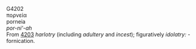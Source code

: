 <body>
  <p>G4202<br>  πορνεία  <br> porneia  <br><i>por-ni‘-ah </i><br>From <a href="g4203.htm">4203</a>  <i>harlotry</i> (including <i>adultery</i> and <i>incest</i>); figuratively <i>idolatry:</i> - fornication.<br></p>
 </body>